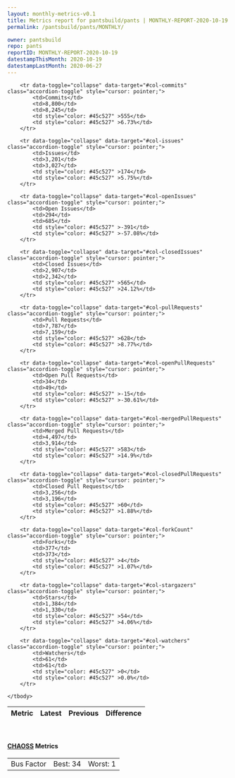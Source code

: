 ```yaml
---
layout: monthly-metrics-v0.1
title: Metrics report for pantsbuild/pants | MONTHLY-REPORT-2020-10-19 | 2020-10-19
permalink: /pantsbuild/pants/MONTHLY/

owner: pantsbuild
repo: pants
reportID: MONTHLY-REPORT-2020-10-19
datestampThisMonth: 2020-10-19
datestampLastMonth: 2020-06-27
---
```



<table class="table table-condensed" style="border-collapse:collapse;">
    <thead>
    <tr>
        <th>Metric</th>
        <th>Latest</th>
        <th>Previous</th>
        <th colspan="2" style="text-align: center;">Difference</th>
    </tr>
    </thead>
    <tbody>

        <tr data-toggle="collapse" data-target="#col-commits" class="accordion-toggle" style="cursor: pointer;">
            <td>Commits</td>
            <td>8,800</td>
            <td>8,245</td>
            <td style="color: #45c527" >555</td>
            <td style="color: #45c527" >6.73%</td>
        </tr>
        
        <tr data-toggle="collapse" data-target="#col-issues" class="accordion-toggle" style="cursor: pointer;">
            <td>Issues</td>
            <td>3,201</td>
            <td>3,027</td>
            <td style="color: #45c527" >174</td>
            <td style="color: #45c527" >5.75%</td>
        </tr>
        
        <tr data-toggle="collapse" data-target="#col-openIssues" class="accordion-toggle" style="cursor: pointer;">
            <td>Open Issues</td>
            <td>294</td>
            <td>685</td>
            <td style="color: #45c527" >-391</td>
            <td style="color: #45c527" >-57.08%</td>
        </tr>
        
        <tr data-toggle="collapse" data-target="#col-closedIssues" class="accordion-toggle" style="cursor: pointer;">
            <td>Closed Issues</td>
            <td>2,907</td>
            <td>2,342</td>
            <td style="color: #45c527" >565</td>
            <td style="color: #45c527" >24.12%</td>
        </tr>
        
        <tr data-toggle="collapse" data-target="#col-pullRequests" class="accordion-toggle" style="cursor: pointer;">
            <td>Pull Requests</td>
            <td>7,787</td>
            <td>7,159</td>
            <td style="color: #45c527" >628</td>
            <td style="color: #45c527" >8.77%</td>
        </tr>
        
        <tr data-toggle="collapse" data-target="#col-openPullRequests" class="accordion-toggle" style="cursor: pointer;">
            <td>Open Pull Requests</td>
            <td>34</td>
            <td>49</td>
            <td style="color: #45c527" >-15</td>
            <td style="color: #45c527" >-30.61%</td>
        </tr>
        
        <tr data-toggle="collapse" data-target="#col-mergedPullRequests" class="accordion-toggle" style="cursor: pointer;">
            <td>Merged Pull Requests</td>
            <td>4,497</td>
            <td>3,914</td>
            <td style="color: #45c527" >583</td>
            <td style="color: #45c527" >14.9%</td>
        </tr>
        
        <tr data-toggle="collapse" data-target="#col-closedPullRequests" class="accordion-toggle" style="cursor: pointer;">
            <td>Closed Pull Requests</td>
            <td>3,256</td>
            <td>3,196</td>
            <td style="color: #45c527" >60</td>
            <td style="color: #45c527" >1.88%</td>
        </tr>
        
        <tr data-toggle="collapse" data-target="#col-forkCount" class="accordion-toggle" style="cursor: pointer;">
            <td>Forks</td>
            <td>377</td>
            <td>373</td>
            <td style="color: #45c527" >4</td>
            <td style="color: #45c527" >1.07%</td>
        </tr>
        
        <tr data-toggle="collapse" data-target="#col-stargazers" class="accordion-toggle" style="cursor: pointer;">
            <td>Stars</td>
            <td>1,384</td>
            <td>1,330</td>
            <td style="color: #45c527" >54</td>
            <td style="color: #45c527" >4.06%</td>
        </tr>
        
        <tr data-toggle="collapse" data-target="#col-watchers" class="accordion-toggle" style="cursor: pointer;">
            <td>Watchers</td>
            <td>61</td>
            <td>61</td>
            <td style="color: #45c527" >0</td>
            <td style="color: #45c527" >0.0%</td>
        </tr>
        
    </tbody>
</table>
<br>
<h4><a target="_blank" href="https://chaoss.community/">CHAOSS</a> Metrics</h4>

<table class="table table-condensed" style="border-collapse:collapse;">
    <tbody>
        <td>Bus Factor</td>
        <td>Best: 34</td>
        <td>Worst: 1</td>
    </tbody>
</table>
